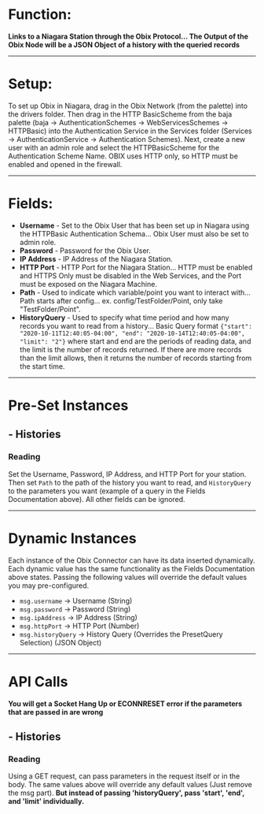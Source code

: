 # Function: 
**Links to a Niagara Station through the Obix Protocol... The Output of the Obix Node will be a JSON Object of a history with the queried records**

---
# Setup: 
To set up Obix in Niagara, drag in the Obix Network (from the palette) into the drivers folder. Then drag in the HTTP BasicScheme from the baja palette (baja -> AuthenticationSchemes -> WebServicesSchemes -> HTTPBasic) into the Authentication Service in the Services folder (Services -> AuthenticationService -> Authentication Schemes). Next, create a new user with an admin role and select the HTTPBasicScheme for the Authentication Scheme Name. OBIX uses HTTP only, so HTTP must be enabled and opened in the firewall.

---
# Fields:
 - **Username** - Set to the Obix User that has been set up in Niagara using the HTTPBasic Authentication Schema... Obix User must also be set to admin role.
 - **Password** - Password for the Obix User.
 - **IP Address** - IP Address of the Niagara Station.
 - **HTTP Port** - HTTP Port for the Niagara Station... HTTP must be enabled and HTTPS Only must be disabled in the Web Services, and the Port must be exposed on the Niagara Machine.
 - **Path** - Used to indicate which variable/point you want to interact with... Path starts after config... ex. config/TestFolder/Point, only take "TestFolder/Point".
 - **HistoryQuery** - Used to specify what time period and how many records you want to read from a history... Basic Query format `{"start": "2020-10-11T12:40:05-04:00", "end": "2020-10-14T12:40:05-04:00", "limit": "2"}` where start and end are the periods of reading data, and the limit is the number of records returned. If there are more records than the limit allows, then it returns the number of records starting from the start time.

---
# Pre-Set Instances

##  **- Histories**
###  Reading
Set the Username, Password, IP Address, and HTTP Port for your station. Then set `Path` to the path of the history you want to read, and `HistoryQuery` to the parameters you want (example of a query in the Fields Documentation above). All other fields can be ignored.

---
# Dynamic Instances
Each instance of the Obix Connector can have its data inserted dynamically. Each dynamic value has the same functionality as the Fields Documentation above states. Passing the following values will override the default values you may pre-configured. 
 - `msg.username` -> Username (String)
 - `msg.password` -> Password (String)
 - `msg.ipAddress` -> IP Address (String)
 - `msg.httpPort` -> HTTP Port (Number)
 - `msg.historyQuery` -> History Query (Overrides the PresetQuery Selection) (JSON Object)

---
# API Calls
**You will get a Socket Hang Up or ECONNRESET error if the parameters that are passed in are wrong**

##  **- Histories**
###  Reading
Using a GET request, can pass parameters in the request itself or in the body. The same values above will override any default values (Just remove the msg part). **But instead of passing 'historyQuery', pass 'start', 'end', and 'limit' individually.**